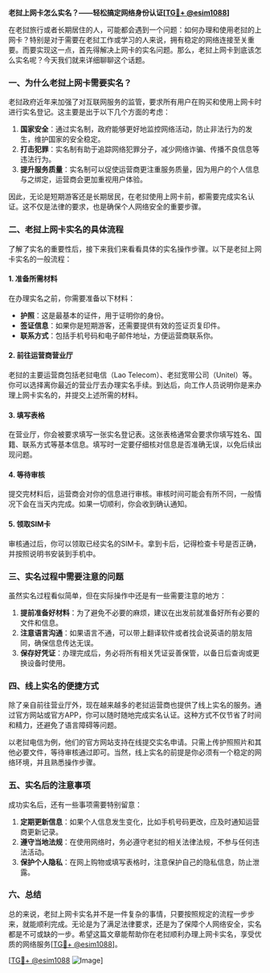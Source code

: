 **老挝上网卡怎么实名？——轻松搞定网络身份认证[[TG💪+ @esim1088](https://t.me/s/esim1088)]**

在老挝旅行或者长期居住的人，可能都会遇到一个问题：如何办理和使用老挝的上网卡？特别是对于需要在老挝工作或学习的人来说，拥有稳定的网络连接至关重要。而要实现这一点，首先得解决上网卡的实名问题。那么，老挝上网卡到底该怎么实名呢？今天我们就来详细聊聊这个话题。

### 一、为什么老挝上网卡需要实名？

老挝政府近年来加强了对互联网服务的监管，要求所有用户在购买和使用上网卡时进行实名登记。这主要是出于以下几个方面的考虑：

1. **国家安全**：通过实名制，政府能够更好地监控网络活动，防止非法行为的发生，维护国家的安全稳定。
2. **打击犯罪**：实名制有助于追踪网络犯罪分子，减少网络诈骗、传播不良信息等违法行为。
3. **提升服务质量**：实名制可以促使运营商更注重服务质量，因为用户的个人信息与之绑定，运营商会更加重视用户体验。

因此，无论是短期游客还是长期居民，在老挝使用上网卡前，都需要完成实名认证。这不仅是法律的要求，也是确保个人网络安全的重要步骤。

### 二、老挝上网卡实名的具体流程

了解了实名的重要性后，接下来我们来看看具体的实名操作步骤。以下是老挝上网卡实名的一般流程：

#### 1. 准备所需材料

在办理实名之前，你需要准备以下材料：
- **护照**：这是最基本的证件，用于证明你的身份。
- **签证信息**：如果你是短期游客，还需要提供有效的签证页复印件。
- **联系方式**：包括手机号码和电子邮件地址，方便运营商联系你。

#### 2. 前往运营商营业厅

老挝的主要运营商包括老挝电信（Lao Telecom）、老挝宽带公司（Unitel）等。你可以选择离你最近的营业厅去办理实名手续。到达后，向工作人员说明你是来办理上网卡实名的，并提交上述所需的材料。

#### 3. 填写表格

在营业厅，你会被要求填写一张实名登记表。这张表格通常会要求你填写姓名、国籍、联系方式等基本信息。填写时一定要仔细核对信息是否准确无误，以免后续出现问题。

#### 4. 等待审核

提交完材料后，运营商会对你的信息进行审核。审核时间可能会有所不同，一般情况下会在当天内完成。如果一切顺利，你会收到确认通知。

#### 5. 领取SIM卡

审核通过后，你可以领取已经实名的SIM卡。拿到卡后，记得检查卡号是否正确，并按照说明书安装到手机中。

### 三、实名过程中需要注意的问题

虽然实名过程看似简单，但在实际操作中还是有一些需要注意的地方：

1. **提前准备好材料**：为了避免不必要的麻烦，建议在出发前就准备好所有必要的文件和信息。
2. **注意语言沟通**：如果语言不通，可以带上翻译软件或者找会说英语的朋友陪同，确保信息传达无误。
3. **保存好凭证**：办理完成后，务必将所有相关凭证妥善保管，以备日后查询或更换设备时使用。

### 四、线上实名的便捷方式

除了亲自前往营业厅外，现在越来越多的老挝运营商也提供了线上实名的服务。通过官方网站或官方APP，你可以随时随地完成实名认证。这种方式不仅节省了时间和精力，还避免了语言障碍等问题。

以老挝电信为例，他们的官方网站支持在线提交实名申请。只需上传护照照片和其他必要文件，等待审核通过即可。当然，线上实名的前提是你必须有一个稳定的网络环境，并且熟悉操作步骤。

### 五、实名后的注意事项

成功实名后，还有一些事项需要特别留意：

1. **定期更新信息**：如果个人信息发生变化，比如手机号码更改，应及时通知运营商更新记录。
2. **遵守当地法规**：在使用网络时，务必遵守老挝的相关法律法规，不参与任何违法活动。
3. **保护个人隐私**：在网上购物或填写表格时，注意保护自己的隐私信息，防止泄露。

### 六、总结

总的来说，老挝上网卡实名并不是一件复杂的事情，只要按照规定的流程一步步来，就能顺利完成。无论是为了满足法律要求，还是为了保障个人网络安全，实名都是不可或缺的一步。希望这篇文章能帮助你在老挝顺利办理上网卡实名，享受优质的网络服务[[TG💪+ @esim1088](https://t.me/s/esim1088)]。

[[TG💪+ @esim1088](https://t.me/s/esim1088) ![Image](https://i.postimg.cc/4NQfJmqS/Snipaste-2025-05-13-00-14-12.png)]